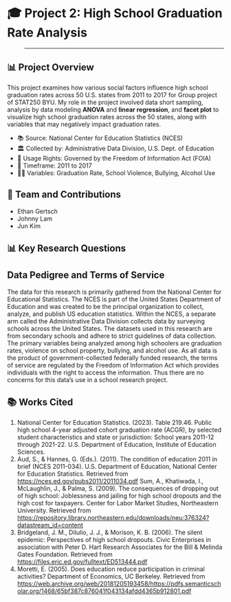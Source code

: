 # 🎓 Project 2: High School Graduation Rate Analysis

>****

## 📊 Project Overview
This project examines how various social factors influence high school graduation rates across 50 U.S. states from 2011 to 2017 for Group project of STAT250 BYU. My role in the project involved data short sampling, analysis by data modeling **ANOVA** and **linear regression**, and **facet plot** to visualize high school graduation rates across the 50 states, along with variables that may negatively impact graduation rates.

- 📚 Source: National Center for Education Statistics (NCES)
- 🏛️ Collected by: Administrative Data Division, U.S. Dept. of Education
- 🔐 Usage Rights: Governed by the Freedom of Information Act (FOIA)
- 📅 Timeframe: 2011 to 2017
- 👨‍🎓 Variables: Graduation Rate, School Violence, Bullying, Alcohol Use

## 🤝 Team and Contributions
- Ethan Gertsch
- Johnny Lam
- Jun Kim

## 📊 Key Research Questions



## Data Pedigree and Terms of Service
The data for this research is primarily gathered from the National Center for Educational Statistics. 
The NCES is part of the United States Department of Education and was created to be the principal organization to collect, analyze, and publish US education statistics.
Within the NCES, a separate arm called the Administrative Data Division collects data by surveying schools across the United States. 
The datasets used in this research are from secondary schools and adhere to strict guidelines of data collection. 
The primary variables being analyzed among high schoolers are graduation rates, violence on school property, bullying, and alcohol use.
As all data is the product of government-collected federally funded research, 
the terms of service are regulated by the Freedom of Information Act which provides individuals with the right to access the information. 
Thus there are no concerns for this data’s use in a school research project.


## 📚 Works Cited
1. National Center for Education Statistics. (2023). Table 219.46. Public high school 4-year adjusted cohort graduation rate
(ACGR), by selected student characteristics and state or jurisdiction: School years 2011-12 through 2021-22. U.S. Department of
Education, Institute of Education Sciences.
2. Aud, S., & Hannes, G. (Eds.). (2011). The condition of education 2011 in brief (NCES 2011-034). U.S. Department of
Education, National Center for Education Statistics. Retrieved from https://nces.ed.gov/pubs2011/2011034.pdf
Sum, A., Khatiwada, I., McLaughlin, J., & Palma, S. (2009). The consequences of dropping out of high school: Joblessness and
jailing for high school dropouts and the high cost for taxpayers. Center for Labor Market Studies, Northeastern University.
Retrieved from https://repository.library.northeastern.edu/downloads/neu:376324?datastream_id=content
3. Bridgeland, J. M., DiIulio, J. J., & Morison, K. B. (2006). The silent epidemic: Perspectives of high school dropouts. Civic
Enterprises in association with Peter D. Hart Research Associates for the Bill & Melinda Gates Foundation. Retrieved from
https://files.eric.ed.gov/fulltext/ED513444.pdf
4. Moretti, E. (2005). Does education reduce participation in criminal activities? Department of Economics, UC Berkeley. Retrieved
from https://web.archive.org/web/20181205193458/https://pdfs.semanticscholar.org/1468/65bf387c876041f043134afdd4365b912801.pdf

